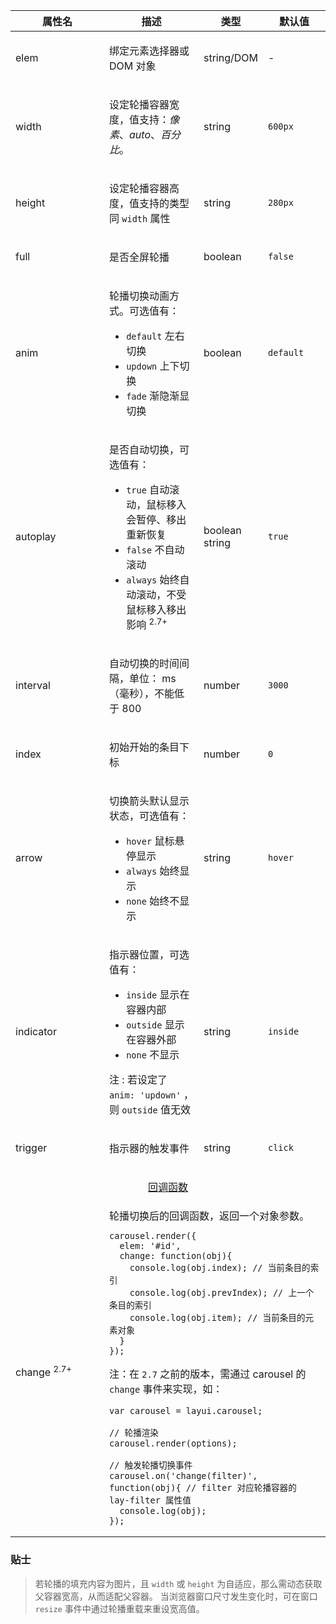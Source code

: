 <table class="layui-table">
  <colgroup>
    <col width="150">
    <col>
    <col width="100">
    <col width="100">
  </colgroup>
  <thead>
    <tr>
      <th>属性名</th>
      <th>描述</th>
      <th>类型</th>
      <th>默认值</th>
    </tr> 
  </thead>
  <tbody>
    <tr>
<td>elem</td>
<td>
  
绑定元素选择器或 DOM 对象

</td>
<td>string/DOM</td>
<td>-</td>
    </tr>
    <tr>
<td>width</td>
<td>
  
设定轮播容器宽度，值支持：*像素*、*auto*、*百分比*。

</td>
<td>string</td>
<td>

`600px`

</td>
    </tr>
    <tr>
<td>height</td>
<td>
  
设定轮播容器高度，值支持的类型同 `width` 属性

</td>
<td>string</td>
<td>

`280px`

</td>
    </tr>
    <tr>
<td>full</td>
<td>
  
是否全屏轮播

</td>
<td>boolean</td>
<td>

`false`

</td>
    </tr>
    <tr>
<td>anim</td>
<td>
  
轮播切换动画方式。可选值有：

- `default` 左右切换
- `updown` 上下切换
- `fade` 渐隐渐显切换

</td>
<td>boolean</td>
<td>

`default`

</td>
    </tr>
    <tr>
<td>autoplay</td>
<td>
  
是否自动切换，可选值有：

- `true` 自动滚动，鼠标移入会暂停、移出重新恢复
- `false` 不自动滚动
- `always` 始终自动滚动，不受鼠标移入移出影响 <sup>2.7+</sup>


</td>
<td>boolean<br>string</td>
<td>

`true`

</td>
    </tr>
    <tr>
<td>interval</td>
<td>
  
自动切换的时间间隔，单位： ms （毫秒），不能低于 800

</td>
<td>number</td>
<td>

`3000`

</td>
    </tr>
    <tr>
<td>index</td>
<td>
  
初始开始的条目下标

</td>
<td>number</td>
<td>

`0`

</td>
    </tr>
    <tr>
<td>arrow</td>
<td>
  
切换箭头默认显示状态，可选值有：

- `hover` 鼠标悬停显示
- `always` 始终显示
- `none` 始终不显示

</td>
<td>string</td>
<td>

`hover`

</td>
    </tr>
    <tr>
<td>indicator</td>
<td>
  
指示器位置，可选值有：

- `inside` 显示在容器内部
- `outside` 显示在容器外部
- `none` 不显示

注 : 若设定了 `anim: 'updown'` ，则 `outside` 值无效

</td>
<td>string</td>
<td>

`inside`

</td>
    </tr>
    <tr>
<td>trigger</td>
<td>
  
指示器的触发事件

</td>
<td>string</td>
<td>

`click`

</td>
    </tr>
    <tr>
<td colspan="4" style="text-align: center"> 


<div id="options.callback" class="ws-anchor">

[回调函数](#options.callback)

</div>

</td>
    </tr>
    <tr>
<td>change <sup>2.7+</sup></td>
<td colspan="3">

<div id="options.change" lay-pid="options" class="ws-anchor">  
轮播切换后的回调函数，返回一个对象参数。
</div>

```
carousel.render({
  elem: '#id',
  change: function(obj){
    console.log(obj.index); // 当前条目的索引
    console.log(obj.prevIndex); // 上一个条目的索引
    console.log(obj.item); // 当前条目的元素对象
  }
});
```

注：在 `2.7` 之前的版本，需通过 carousel 的 `change` 事件来实现，如：

```
var carousel = layui.carousel;

// 轮播渲染
carousel.render(options); 

// 触发轮播切换事件
carousel.on('change(filter)', function(obj){ // filter 对应轮播容器的 lay-filter 属性值
  console.log(obj);
});  
```

</td>
    </tr>
  </tbody>
</table>

### 贴士

> 若轮播的填充内容为图片，且 `width` 或 `height` 为自适应，那么需动态获取父容器宽高，从而适配父容器。 当浏览器窗口尺寸发生变化时，可在窗口 `resize` 事件中通过轮播重载来重设宽高值。